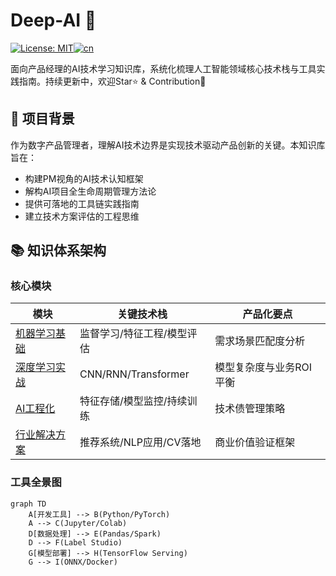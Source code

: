 # Deep-AI 🤖
[![License: MIT](https://img.shields.io/badge/License-MIT-yellow.svg)](https://opensource.org/licenses/MIT)[![cn](https://img.shields.io/badge/文档-中文版-important)](docs/README_zh_CN.md)

面向产品经理的AI技术学习知识库，系统化梳理人工智能领域核心技术栈与工具实践指南。持续更新中，欢迎Star⭐️ & Contribution📝

## 🚀 项目背景
作为数字产品管理者，理解AI技术边界是实现技术驱动产品创新的关键。本知识库旨在：
- 构建PM视角的AI技术认知框架
- 解构AI项目全生命周期管理方法论
- 提供可落地的工具链实践指南
- 建立技术方案评估的工程思维

## 📚 知识体系架构
### 核心模块
| 模块 | 关键技术栈 | 产品化要点 |
|------|------------|------------|
| [机器学习基础](docs/ml-foundation) | 监督学习/特征工程/模型评估 | 需求场景匹配度分析 |
| [深度学习实战](docs/deep-learning) | CNN/RNN/Transformer | 模型复杂度与业务ROI平衡 |
| [AI工程化](docs/mlops) | 特征存储/模型监控/持续训练 | 技术债管理策略 |
| [行业解决方案](docs/industry-cases) | 推荐系统/NLP应用/CV落地 | 商业价值验证框架 |

### 工具全景图
```mermaid
graph TD
    A[开发工具] --> B(Python/PyTorch)
    A --> C(Jupyter/Colab)
    D[数据处理] --> E(Pandas/Spark)
    D --> F(Label Studio)
    G[模型部署] --> H(TensorFlow Serving)
    G --> I(ONNX/Docker)